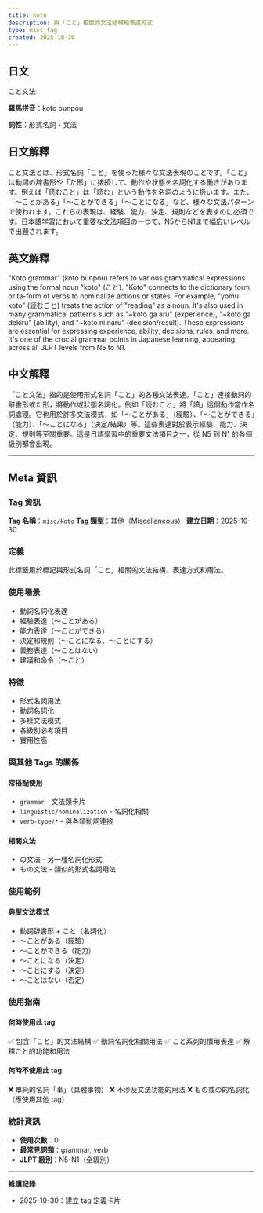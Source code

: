 ```yaml
---
title: koto
description: 與「こと」相關的文法結構和表達方式
type: misc_tag
created: 2025-10-30
---
```


## 日文
こと文法

**羅馬拼音**：koto bunpou

**詞性**：形式名詞・文法

## 日文解釋
こと文法とは、形式名詞「こと」を使った様々な文法表現のことです。「こと」は動詞の辞書形や「た形」に接続して、動作や状態を名詞化する働きがあります。例えば「読むこと」は「読む」という動作を名詞のように扱います。また、「〜ことがある」「〜ことができる」「〜ことになる」など、様々な文法パターンで使われます。これらの表現は、経験、能力、決定、規則などを表すのに必須です。日本語学習において重要な文法項目の一つで、N5からN1まで幅広いレベルで出題されます。

## 英文解釋
"Koto grammar" (koto bunpou) refers to various grammatical expressions using the formal noun "koto" (こと). "Koto" connects to the dictionary form or ta-form of verbs to nominalize actions or states. For example, "yomu koto" (読むこと) treats the action of "reading" as a noun. It's also used in many grammatical patterns such as "~koto ga aru" (experience), "~koto ga dekiru" (ability), and "~koto ni naru" (decision/result). These expressions are essential for expressing experience, ability, decisions, rules, and more. It's one of the crucial grammar points in Japanese learning, appearing across all JLPT levels from N5 to N1.

## 中文解釋
「こと文法」指的是使用形式名詞「こと」的各種文法表達。「こと」連接動詞的辭書形或た形，將動作或狀態名詞化。例如「読むこと」將「讀」這個動作當作名詞處理。它也用於許多文法模式，如「〜ことがある」（經驗）、「〜ことができる」（能力）、「〜ことになる」（決定/結果）等。這些表達對於表示經驗、能力、決定、規則等至關重要。這是日語學習中的重要文法項目之一，從 N5 到 N1 的各個級別都會出現。

---

## Meta 資訊

### Tag 資訊

**Tag 名稱**：`misc/koto`
**Tag 類型**：其他（Miscellaneous）
**建立日期**：2025-10-30

### 定義

此標籤用於標記與形式名詞「こと」相關的文法結構、表達方式和用法。

### 使用場景

- 動詞名詞化表達
- 經驗表達（〜ことがある）
- 能力表達（〜ことができる）
- 決定和規則（〜ことになる、〜ことにする）
- 義務表達（〜ことはない）
- 建議和命令（〜こと）

### 特徵

- 形式名詞用法
- 動詞名詞化
- 多樣文法模式
- 各級別必考項目
- 實用性高

### 與其他 Tags 的關係

#### 常搭配使用
- `grammar` - 文法類卡片
- `linguistic/nominalization` - 名詞化相關
- `verb-type/*` - 與各類動詞連接

#### 相關文法
- の文法 - 另一種名詞化形式
- もの文法 - 類似的形式名詞用法

### 使用範例

#### 典型文法模式
- 動詞辞書形 + こと（名詞化）
- 〜ことがある（經驗）
- 〜ことができる（能力）
- 〜ことになる（決定）
- 〜ことにする（決定）
- 〜ことはない（否定）

### 使用指南

#### 何時使用此 tag
✅ 包含「こと」的文法結構
✅ 動詞名詞化相關用法
✅ こと系列的慣用表達
✅ 解釋こと的功能和用法

#### 何時不使用此 tag
❌ 單純的名詞「事」（具體事物）
❌ 不涉及文法功能的用法
❌ もの或の的名詞化（應使用其他 tag）

### 統計資訊

- **使用次數**：0
- **最常見詞類**：grammar, verb
- **JLPT 級別**：N5-N1（全級別）

---

**維護記錄**
- 2025-10-30：建立 tag 定義卡片
